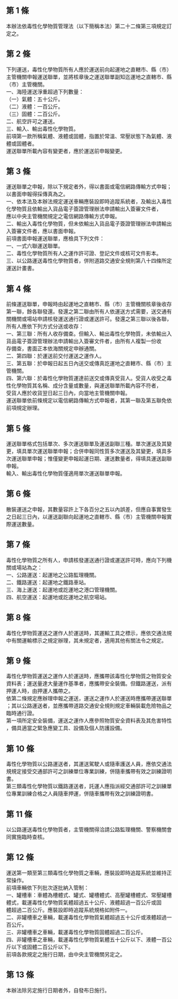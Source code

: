 第 1 條
-------
本辦法依毒性化學物質管理法（以下簡稱本法）第二十二條第三項規定訂  
定之。

第 2 條
-------
下列運送，毒性化學物質所有人應於運送前向起運地之直轄市、縣（市）  
主管機關申報運送聯單，並將核章後之運送聯單副知迄運地之直轄市、縣  
（市）主管機關。  
一、海陸運送淨重超過下列數量：  
（一）氣體：五十公斤。  
（二）液體：一百公斤。  
（三）固體：二百公斤。  
二、航空許可之運送。  
三、輸入、輸出毒性化學物質。  
前項第一款所稱氣體、液體或固體，指置於常溫、常壓狀態下為氣體、液  
體或固體者。  
運送聯單所載內容有變更者，應於運送前申報變更。

第 3 條
-------
運送聯單之申報，除以下規定者外，得以書面或電信網路傳輸方式申報；  
以書面申報得採傳真為之。  
一、依本法及本辦法規定運送車輛應裝設即時追蹤系統者，及輸出入毒性  
    化學物質且依輸出入貨品電子簽證管理辦法申請輸出入簽審文件者，  
    應以中央主管機關規定之電信網路傳輸方式申報。  
二、輸出入毒性化學物質，但未依輸出入貨品電子簽證管理辦法申請輸出  
    入簽審文件者，應以書面申報。  
前項書面申報運送聯單，應檢具下列文件：  
一、一式六聯運送聯單。  
二、毒性化學物質所有人之運作許可證、登記文件或核可文件影本。  
三、以公路運送毒性化學物質者，併附道路交通安全規則第八十四條所定  
    運送計畫書。

第 4 條
-------
前條運送聯單，申報時由起運地之直轄市、縣（市）主管機關核章後收存  
第一聯，餘各聯發還。發還之第二聯由所有人依運送方式需要，送交通有  
關機關或場站申請核發運送通行證或運送許可。發還之第三聯以後各聯，  
所有人應依下列方式分送或收存：  
一、第三聯：所有人收存備查。但輸入、輸出毒性化學物質，未依輸出入  
    貨品電子簽證管理辦法申請輸出入簽審文件者，由所有人複製一份收  
    存備查，書面正本依海關規定申辦通關。  
二、第四聯：於運送前交付運送之運作人。  
三、第五聯：於申報日起五日內送交或傳真訖運地之直轄市、縣（市）主  
    管機關。  
四、第六聯：於毒性化學物質運達前送交或傳真受貨人。受貨人收受之毒  
    性化學物質其名稱、成分含量或數量，與運送聯單所載內容不符者，  
    受貨人應於收貨翌日起三日內，向當地主管機關申報。  
運送聯單依前條規定以電信網路傳輸方式申報者，其第一聯及第五聯免依  
前項規定辦理。

第 5 條
-------
運送聯單格式包括單次、多次運送聯單及運送副聯三種。單次運送及其變  
更，填具單次運送聯單申報；合併申報同性質多次運送及其變更，填具多  
次運送聯單申報；惟僅變更申報起運日期、運送數量者，得填具運送副聯  
申報。  
輸入、輸出毒性化學物質僅適用單次運送聯單申報。

第 6 條
-------
散裝運送之申報，其數量容許上下各百分之五以內誤差，但應自事實發生  
之日起三日內，以運送副聯向起運地之直轄市、縣（市）主管機關申報實  
際運送數量。

第 7 條
-------
毒性化學物質之所有人，申請核發運送通行證或運送許可時，應向下列機  
關或場站為之：  
一、公路運送：起運地之公路監理機關。  
二、鐵路運送：起運地之鐵路車站。  
三、海上運送：起運地或訖運地之港口管理機關。  
四、航空運送：起運地或訖運地之航空場站。

第 8 條
-------
毒性化學物質運送之運作人於運送時，其運輸工具之標示，應依交通法規  
中有關運輸標示之規定辦理，其未規定者，適用其他有關法令之規定。

第 9 條
-------
毒性化學物質運送之運作人於運送時，應攜帶該毒性化學物質之物質安全  
資料表；運送量達大量運作基準者，應攜帶安全裝備。但鐵路運送，派有  
押運人時，由押運人攜帶之。  
依第二條規定應辦理申報之運送，運送之運作人於運送時應攜帶運送聯單  
；其以公路運送者，並應攜帶道路交通安全規則規定車輛裝載危險物品之  
臨時通行證。  
第一項所定安全裝備，運送之運作人應參照物質安全資料表及其危害特性  
，備具適當之緊急應變工具、設備及個人防護設備。

第 10 條
--------
毒性化學物質以公路運送者，其運送駕駛人或隨車護送人員，應依交通法  
規規定接受交通部許可之訓練單位專業訓練，併隨車攜帶有效之訓練證明  
書。  
第三類毒性化學物質以鐵路運送者，託運人應指派經交通部許可之訓練單  
位專業訓練合格之人員隨車押運，併隨車攜帶有效之訓練證明書。

第 11 條
--------
以公路運送毒性化學物質者，主管機關得洽請公路監理機關、警察機關會  
同實施臨時查核。

第 12 條
--------
運送第一類至第三類毒性化學物質之車輛，應裝設即時追蹤系統並維持正  
常操作。  
前項車輛依下列批次逐批納入管制：  
一、罐槽車：車體為槽體式、罐式、罐槽體式、高壓罐槽體式、常壓罐槽  
    體式，載運毒性化學物質氣體超過五十公斤、液體超過一百公斤或固  
    體超過二百公斤。應裝設即時追蹤系統規格如附件一。  
二、非罐槽車之車輛，載運毒性化學物質氣體超過五十公斤或液體超過一  
    百公斤。  
三、非罐槽車之車輛，載運毒性化學物質固體超過二百公斤。  
四、非罐槽車之車輛，載運毒性化學物質氣體五十公斤以下、液體一百公  
    斤以下或固體二百公斤以下。  
前項各款規定之施行日期，由中央主管機關另定之。

第 13 條
--------
本辦法除另定施行日期者外，自發布日施行。

